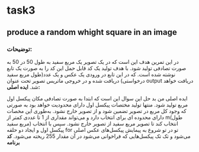 # task3

## produce a random whight square in an image

### توضیحات: 
در این تمرین هدف این است که در یک تصویر یک مربع سفید به طول 50 در 50 به صورت تصادفی تولید شود. با هدف تولید یک کد قابل حمل این کد را به صورت یک تابع نوشته شده است. که در این تابع در ورودی یک عکس و یک عدد(طول مربع سفید درخواستی) دریافت شده و در خروجی ماتریس تصویر تحت عنوان output دریافت خواهد شد.
**ایده اصلی:**

ایده اصلی من بد حل این سوال این است که ابتدا به صورت تصادفی مکان پیکسل اول مربع تولید شود. منتها تولید مختصات پیکسل اول دارای محدودیت خواهد بود به صورتی که وجود کل مربع در تصویر تضمین شود و از تصویر خارج نشود. به‌طوری این مخصات دارای محدوده ای برای انتخاب دارد و می‌تواند مقداری از 1 تا عددی کمتر از m(طول مربع سفید) انتخاب کند تا تصویر مربع سفید از تصویر خارج نشود. سپس با انتخاب پیکسل اول و ایجاد دو حلقه for تو در تو شروع به پیمایش پیکسل‌های عکس اصلی می‌شود و تک تک پیکسل‌هایی که فراخوانی می‌شود در آن مقدار 255 ریخته می‌شود. 
**کد برنامه**
